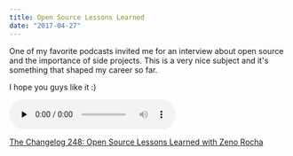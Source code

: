 ```yaml
---
title: Open Source Lessons Learned
date: "2017-04-27"
---
```


One of my favorite podcasts invited me for an interview about open source and the importance of side projects. This is a very nice subject and it's something that shaped my career so far.

I hope you guys like it :)

<audio data-theme="night" data-src="https://changelog.com/podcast/248/embed" src="https://cdn.changelog.com/uploads/podcast/248/the-changelog-248.mp3" preload="none" class="changelog-episode" controls></audio><p><a href="https://changelog.com/podcast/248">The Changelog 248: Open Source Lessons Learned with Zeno Rocha</a></p><script async src="//cdn.changelog.com/embed.js"></script>
